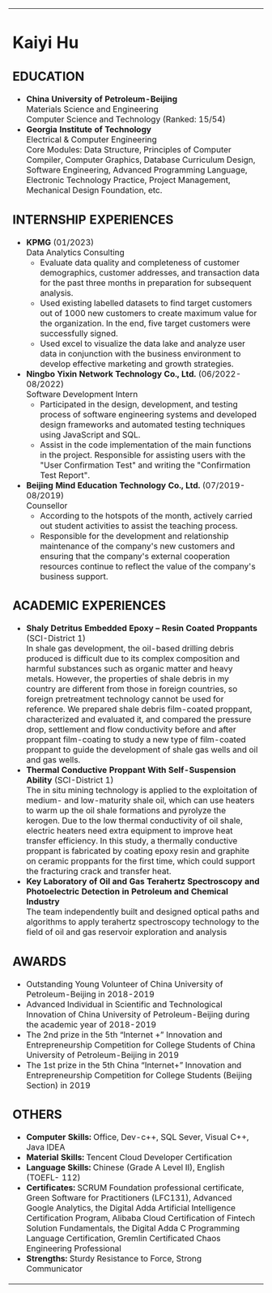 <table border="0">
  <tr>
    <td width="75%">
      <h1>Kaiyi Hu</h1>
  <h2>EDUCATION</h2>
<ul>
  <li><strong>China University of Petroleum-Beijing</strong><br>
  Materials Science and Engineering<br>
  Computer Science and Technology (Ranked: 15/54)</li>
  <li><strong>Georgia Institute of Technology</strong><br>
  Electrical & Computer Engineering<br>
  Core Modules: Data Structure, Principles of Computer Compiler, Computer Graphics, Database Curriculum Design, Software Engineering, Advanced Programming Language, Electronic Technology Practice, Project Management, Mechanical Design Foundation, etc.</li>
</ul>

<h2>INTERNSHIP EXPERIENCES</h2>
<ul>
  <li><strong>KPMG</strong> (01/2023)<br>
  Data Analytics Consulting
    <ul>
      <li>Evaluate data quality and completeness of customer demographics, customer addresses, and transaction data for the past three months in preparation for subsequent analysis.</li>
      <li>Used existing labelled datasets to find target customers out of 1000 new customers to create maximum value for the organization. In the end, five target customers were successfully signed.</li>
      <li>Used excel to visualize the data lake and analyze user data in conjunction with the business environment to develop effective marketing and growth strategies.</li>
    </ul>
  </li>
  <li><strong>Ningbo Yixin Network Technology Co., Ltd.</strong> (06/2022-08/2022)<br>
  Software Development Intern
    <ul>
      <li>Participated in the design, development, and testing process of software engineering systems and developed design frameworks and automated testing techniques using JavaScript and SQL.</li>
      <li>Assist in the code implementation of the main functions in the project. Responsible for assisting users with the "User Confirmation Test" and writing the "Confirmation Test Report".</li>
    </ul>
  </li>
  <li><strong>Beijing Mind Education Technology Co., Ltd.</strong> (07/2019-08/2019)<br>
  Counsellor
    <ul>
      <li>According to the hotspots of the month, actively carried out student activities to assist the teaching process.</li>
      <li>Responsible for the development and relationship maintenance of the company's new customers and ensuring that the company's external cooperation resources continue to reflect the value of the company's business support.</li>
    </ul>
  </li>
</ul>

<h2>ACADEMIC EXPERIENCES</h2>
<ul>
  <li><strong>Shaly Detritus Embedded Epoxy – Resin Coated Proppants</strong> (SCI-District 1)<br>
  In shale gas development, the oil-based drilling debris produced is difficult due to its complex composition and harmful substances such as organic matter and heavy metals. However, the properties of shale debris in my country are different from those in foreign countries, so foreign pretreatment technology cannot be used for reference. We prepared shale debris film-coated proppant, characterized and evaluated it, and compared the pressure drop, settlement and flow conductivity before and after proppant film-coating to study a new type of film-coated proppant to guide the development of shale gas wells and oil and gas wells.</li>
  <li><strong>Thermal Conductive Proppant With Self-Suspension Ability</strong> (SCI-District 1)<br>
  The in situ mining technology is applied to the exploitation of medium- and low-maturity shale oil, which can use heaters to warm up the oil shale formations and pyrolyze the kerogen. Due to the low thermal conductivity of oil shale, electric heaters need extra equipment to improve heat transfer efficiency. In this study, a thermally conductive proppant is fabricated by coating epoxy resin and graphite on ceramic proppants for the first time, which could support the fracturing crack and transfer heat.</li>
  <li><strong>Key Laboratory of Oil and Gas Terahertz Spectroscopy and Photoelectric Detection in Petroleum and Chemical Industry</strong><br>
  The team independently built and designed optical paths and algorithms to apply terahertz spectroscopy technology to the field of oil and gas reservoir exploration and analysis</li>
</ul>

<h2>AWARDS</h2>
<ul>
  <li>Outstanding Young Volunteer of China University of Petroleum-Beijing in 2018-2019</li>
  <li>Advanced Individual in Scientific and Technological Innovation of China University of Petroleum-Beijing during the academic year of 2018-2019</li>
  <li>The 2nd prize in the 5th “Internet +” Innovation and Entrepreneurship Competition for College Students of China University of Petroleum-Beijing in 2019</li>
  <li>The 1st prize in the 5th China “Internet+” Innovation and Entrepreneurship Competition for College Students (Beijing Section) in 2019</li>
</ul>

<h2>OTHERS</h2>
<ul>
  <li><strong>Computer Skills:</strong> Office, Dev-c++, SQL Sever, Visual C++, Java IDEA</li>
  <li><strong>Material Skills:</strong> Tencent Cloud Developer Certification</li>
  <li><strong>Language Skills:</strong> Chinese (Grade A Level II), English (TOEFL- 112)</li>
  <li><strong>Certificates:</strong> SCRUM Foundation professional certificate, Green Software for Practitioners (LFC131), Advanced Google Analytics, the Digital Adda Artificial Intelligence Certification Program, Alibaba Cloud Certification of Fintech Solution Fundamentals, the Digital Adda C Programming Language Certification, Gremlin Certificated Chaos Engineering Professional</li>
  <li><strong>Strengths:</strong> Sturdy Resistance to Force, Strong Communicator</li>
</ul>

